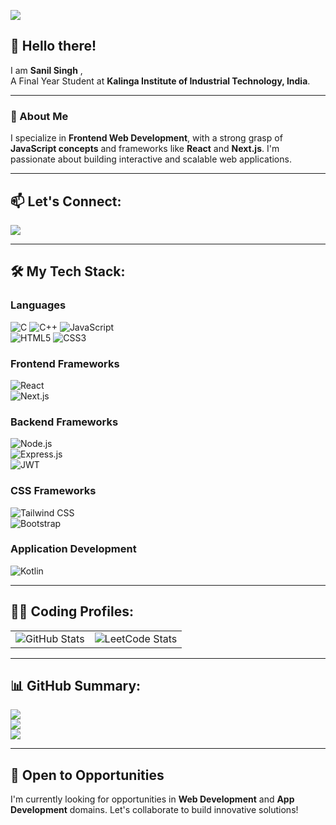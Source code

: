 
![](https://komarev.com/ghpvc/?username=singhster7&color=green)

## 👋 Hello there!  
I am **Sanil Singh** ,   
A Final Year Student at **Kalinga Institute of Industrial Technology, India**.  

---

### 🌟 About Me  
I specialize in **Frontend Web Development**, with a strong grasp of **JavaScript concepts** and frameworks like **React** and **Next.js**. I'm passionate about building interactive and scalable web applications.

---

## 📫 Let's Connect:
<a href="https://www.linkedin.com/in/sanil-singh-3b7b0a225/">
  <img src="https://img.shields.io/badge/LinkedIn-%230077B5.svg?&style=for-the-badge&logo=linkedin&logoColor=white" />
</a>

---

## 🛠️ My Tech Stack:  

### **Languages**  
![C](https://img.shields.io/badge/C-00599C?style=for-the-badge&logo=c&logoColor=white)
![C++](https://img.shields.io/badge/C++-00599C?style=for-the-badge&logo=c%2B%2B&logoColor=white)
![JavaScript](https://img.shields.io/badge/JavaScript-F7DF1E?style=for-the-badge&logo=javascript&logoColor=black)  
![HTML5](https://img.shields.io/badge/HTML5-E34F26?style=for-the-badge&logo=html5&logoColor=white)
![CSS3](https://img.shields.io/badge/CSS3-1572B6?style=for-the-badge&logo=css3&logoColor=white)

### **Frontend Frameworks**  
![React](https://img.shields.io/badge/React-20232A?style=for-the-badge&logo=react&logoColor=61DAFB)  
![Next.js](https://img.shields.io/badge/Next.js-000000?style=for-the-badge&logo=nextdotjs&logoColor=white)

### **Backend Frameworks**  
![Node.js](https://img.shields.io/badge/Node.js-339933?style=for-the-badge&logo=nodedotjs&logoColor=white)  
![Express.js](https://img.shields.io/badge/Express.js-000000?style=for-the-badge&logo=express&logoColor=white)  
![JWT](https://img.shields.io/badge/JSON%20Web%20Tokens-323330?style=for-the-badge&logo=json-web-tokens&logoColor=pink)

### **CSS Frameworks**  
![Tailwind CSS](https://img.shields.io/badge/Tailwind_CSS-38B2AC?style=for-the-badge&logo=tailwind-css&logoColor=white)  
![Bootstrap](https://img.shields.io/badge/Bootstrap-563D7C?style=for-the-badge&logo=bootstrap&logoColor=white)

### **Application Development**  
![Kotlin](https://img.shields.io/badge/Kotlin-563D7C?style=for-the-badge&logo=kotlin&logoColor=white)

---

## 👨‍💻 Coding Profiles:  
<table>
  <tr>
    <td>
        <img src="https://github-readme-stats.vercel.app/api?username=singhster7&show_icons=true&count_private=true&theme=transparent&ring_color=ffa116&title_color=000&rank_icon=github&include_all_commits=true" alt=" GitHub Stats">
    </td>
    <td>
      <img src="https://leetcard.jacoblin.cool/SanilSINGH" alt="LeetCode Stats">
    </td>
  </tr>
</table>

---

## 📊 GitHub Summary:
![](https://github-readme-streak-stats.herokuapp.com/?user=singhster7&theme=radical&hide_border=false)  
![](https://github-profile-summary-cards.vercel.app/api/cards/profile-details?username=singhster7&theme=solarized_dark)  
![](https://github-profile-trophy.vercel.app/?username=singhster7&theme=radical&no-frame=false&no-bg=true&margin-w=4)

---

## 🚀 Open to Opportunities  
I'm currently looking for opportunities in **Web Development** and **App Development** domains. Let's collaborate to build innovative solutions!  


